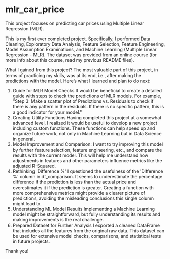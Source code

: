 # mlr_car_price
This project focuses on predicting car prices using Multiple Linear Regression (MLR).

This is my first ever completed project. Specifically, I performed Data Cleaning, Exploratory Data Analysis, Feature Selection, Feature Engineering, Model Assumption Examinations, and Machine Learning (Multiple Linear Regression - MLR). The dataset was provided from an online course (for more info about this course, read my previous README files).

What I gained from this project?
The most valuable part of this project, in terms of practicing my skills, was at its end, i.e., after making the predictions with the model. Here’s what I learned and plan to do next:
1) Guide for MLR Model Checks
It would be beneficial to create a detailed guide with steps to check the predictions of MLR models. For example, "Step 3: Make a scatter plot of Predictions vs. Residuals to check if there is any pattern in the residuals. If there is no specific pattern, this is a good indicator for your model."
2) Creating Utility Functions
Having completed this project at a somewhat advanced level, I realized it would be useful to develop a new project including custom functions. These functions can help speed up and organize future work, not only in Machine Learning but in Data Science in general.
3) Model Improvement and Comparison:
I want to try improving this model by further feature selection, feature engineering, etc., and compare the results with the current model. This will help me understand how adjustments in features and other parameters influence metrics like the adjusted R-Squared.
4) Rethinking 'Difference %'
I questioned the usefulness of the 'Difference %' column in df_comparison. It seems to underestimate the percentage difference if the prediction is less than the actual price and overestimates it if the prediction is greater. Creating a function with more comprehensive metrics might provide a clearer picture of predictions, avoiding the misleading conclusions this single column might lead to.
5) Understanding ML Model Results
Implementing a Machine Learning model might be straightforward, but fully understanding its results and making improvements is the real challenge.
6) Prepared Dataset for Further Analysis
I exported a cleaned DataFrame that includes all the features from the original raw data. This dataset can be used for extensive model checks, comparisons, and statistical tests in future projects.

Thank you!
